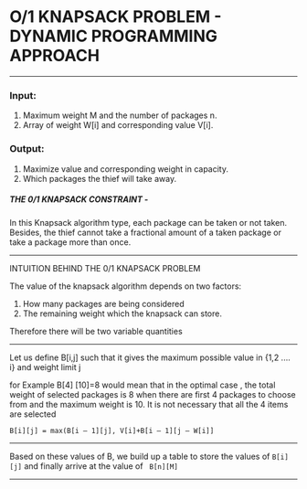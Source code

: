 # O/1 KNAPSACK PROBLEM - DYNAMIC PROGRAMMING APPROACH

--------------------------------

### Input:

1. Maximum weight M and the number of packages n.
2. Array of weight W[i] and corresponding value V[i].

### Output:

1. Maximize value and corresponding weight in capacity.
2. Which packages the thief will take away.

##### THE 0/1 KNAPSACK CONSTRAINT -

In this Knapsack algorithm type, each package can be taken or not taken. Besides, the thief cannot take a fractional amount of a taken package or take a package more than once. 

---------------------------------

INTUITION BEHIND THE 0/1 KNAPSACK PROBLEM

The value of the knapsack algorithm depends on two factors:

1. How many packages are being considered
2. The remaining weight which the knapsack can store.

Therefore there will be two variable quantities

-------------------------------------

Let us define B[i,j] such that it gives the maximum possible value in {1,2 .... i} and weight limit j

for Example B[4] [10]=8  would mean that in the optimal case , the total weight of selected packages is 8 when there are first 4 packages to choose from and the maximum weight is 10. It is not necessary that all the 4 items are selected

```
B[i][j] = max(B[i – 1][j], V[i]+B[i – 1][j – W[i]]
```

-----------------------------------------

Based on these values of B, we build up a table to store the values of ```B[i][j]``` and finally arrive at the value of ``` B[n][M]```


-----------------------------------------
